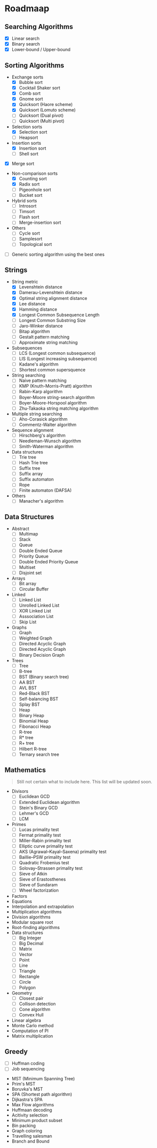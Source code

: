 # Roadmaap

## Searching Algorithms

- [x] Linear search
- [x] Binary search
- [x] Lower-bound / Upper-bound

## Sorting Algorithms

- Exchange sorts
  - [x] Bubble sort
  - [x] Cocktail Shaker sort
  - [x] Comb sort
  - [x] Gnome sort
  - [x] Quicksort (Haore scheme)
  - [x] Quicksort (Lomuto scheme)
  - [ ] Quicksort (Dual pivot)
  - [ ] Quicksort (Multi pivot)
- Selection sorts
  - [x] Selection sort
  - [ ] Heapsort
- Insertion sorts
  - [x] Insertion sort
  - [ ] Shell sort
- [x] Merge sort
- Non-comparison sorts
  - [x] Counting sort
  - [x] Radix sort
  - [ ] Pigeonhole sort
  - [ ] Bucket sort
- Hybrid sorts
  - [ ] Introsort
  - [ ] Timsort
  - [ ] Flash sort
  - [ ] Merge-insertion sort
- Others
  - [ ] Cycle sort
  - [ ] Samplesort
  - [ ] Topological sort
- [ ] Generic sorting algorithm using the best ones

## Strings

- String metric
  - [x] Levenshtein distance
  - [x] Damerau-Levenshtein distance
  - [x] Optimal string alignment distance
  - [x] Lee distance
  - [x] Hamming distance
  - [x] Longest Common Subsequence Length
  - [ ] Longest Common Substring Size
  - [ ] Jaro-Winker distance
  - [ ] Bitap algorithm
  - [ ] Gestalt pattern matching
  - [ ] Approximate string matching
- Subsequences
  - [ ] LCS (Longest common subsequence)
  - [ ] LIS (Longest increasing subsequence)
  - [ ] Kadane's algorithm
  - [ ] Shortest common supersquence
- String searching
  - [ ] Naive pattern matching
  - [ ] KMP (Knuth-Morris-Pratt) algorithm
  - [ ] Rabin-Karp algorithm
  - [ ] Boyer-Moore string-search algorithm
  - [ ] Boyer-Moore-Horspool algorithm
  - [ ] Zhu-Takaoka string matching algorithm
- Multiple string searching
  - [ ] Aho-Corasick algorithm
  - [ ] Commentz-Walter algorithm
- Sequence alignment
  - [ ] Hirschberg's algorithm
  - [ ] Needleman-Wunsch algorithm
  - [ ] Smith-Waterman algorithm
- Data structures
  - [ ] Trie tree
  - [ ] Hash Trie tree
  - [ ] Suffix tree
  - [ ] Suffix array
  - [ ] Suffix automaton
  - [ ] Rope
  - [ ] Finite automaton (DAFSA)
- Others
  - [ ] Manacher's algorithm

## Data Structures

- Abstract
  - [ ] Multimap
  - [ ] Stack
  - [ ] Queue
  - [ ] Double Ended Queue
  - [ ] Priority Queue
  - [ ] Double Ended Priority Queue
  - [ ] Multiset
  - [ ] Disjoint set
- Arrays
  - [ ] Bit array
  - [ ] Circular Buffer
- Linked
  - [ ] Linked List
  - [ ] Unrolled Linked List
  - [ ] XOR Linked List
  - [ ] Asssociation List
  - [ ] Skip List
- Graphs
  - [ ] Graph
  - [ ] Weighted Graph
  - [ ] Directed Acyclic Graph
  - [ ] Directed Acyclic Graph
  - [ ] Binary Decision Graph
- Trees
  - [ ] Tree
  - [ ] B-tree
  - [ ] BST (Binary search tree)
  - [ ] AA BST
  - [ ] AVL BST
  - [ ] Red-Black BST
  - [ ] Self-balancing BST
  - [ ] Splay BST
  - [ ] Heap
  - [ ] Binary Heap
  - [ ] Binomial Heap
  - [ ] Fibonacci Heap
  - [ ] R-tree
  - [ ] R* tree
  - [ ] R+ tree
  - [ ] Hilbert R-tree
  - [ ] Ternary search tree

## Mathematics

> Still not certain what to include here. This list will be updated soon.

- Divisors
  - [ ] Euclidean GCD
  - [ ] Extended Euclidean algorithm
  - [ ] Stein's Binary GCD
  - [ ] Lehmer's GCD
  - [ ] LCM
- Primes
  - [ ] Lucas primality test
  - [ ] Fermat primality test
  - [ ] Miller-Rabin primality test
  - [ ] Elliptic curve primality test
  - [ ] AKS (Agrawal–Kayal–Saxena) primality test
  - [ ] Baillie–PSW primality test
  - [ ] Quadratic Frobenius test
  - [ ] Solovay–Strassen primality test
  - [ ] Sieve of Atkin
  - [ ] Sieve of Erastosthenes
  - [ ] Sieve of Sundaram
  - [ ] Wheel factorization
- Factors
- Equations
- Interpolation and extrapolation
- Multiplication algorithms
- Division algorithms
- Modular square root
- Root-finding algorithms
- Data structures
  - [ ] Big Integer
  - [ ] Big Decimal
  - [ ] Matrix
  - [ ] Vector
  - [ ] Point
  - [ ] Line
  - [ ] Triangle
  - [ ] Rectangle
  - [ ] Circle
  - [ ] Polygon
- Geometry
  - [ ] Closest pair
  - [ ] Collison detection
  - [ ] Cone algorithm
  - [ ] Convex Hull
- Linear algebra
- Monte Carlo method
- Computation of PI
- Matrix multiplication

## Greedy
- [ ] Huffman coding
- [ ] Job sequencing
- MST (Minimum Spanning Tree)
- Prim's MST
- Boruvka's MST
- SPA (Shortest path algorithm)
- Dijkastra's SPA
- Max Flow algorithms
- Huffmaan decoding
- Acitivity selection
- Minimum product subset
- Bin packing
- Graph coloring
- Travelling salesman
- Branch and Bound
